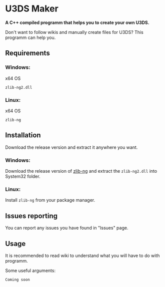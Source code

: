 # U3DS Maker
__A C++ compiled programm that helps you to create your own U3DS.__

Don't want to follow wikis and manually create files for U3DS? This programm can help you.

## Requirements
### Windows:
x64 OS

`zlib-ng2.dll`

### Linux:
x64 OS

`zlib-ng`

## Installation
Download the release version and extract it anywhere you want.

### Windows:
Download the release version of [zlib-ng](https://github.com/zlib-ng/zlib-ng) and extract the `zlib-ng2.dll` into System32 folder.

### Linux:
Install `zlib-ng` from your package manager.

## Issues reporting
You can report any issues you have found in "Issues" page.

## Usage

It is recommended to read wiki to understand what you will have to do with programm.

Some useful arguments:
```
Coming soon
```
